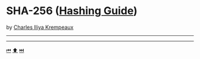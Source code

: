 # SHA-256 ([Hashing Guide](../../README.md))

by [Charles Iliya Krempeaux](http://changelog.ca/)

---


---

[⏮](../sha-1/README.md) [⬆️](../../README.md) [⏭️](../sha-512/README.md)
